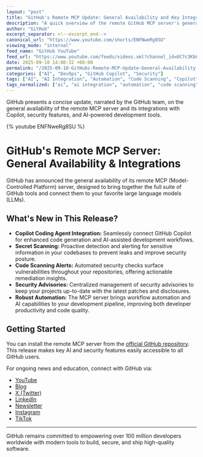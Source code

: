 ```yaml
---
layout: "post"
title: "GitHub's Remote MCP Update: General Availability and Key Integrations"
description: "A quick overview of the remote GitHub MCP server's general availability, highlighting new integrations with Copilot coding agent, secret scanning, code scanning alerts, and robust security features. This update connects developers' favorite GitHub tools with large language models (LLMs) and elevates the developer experience through enhanced automation and security insights."
author: "GitHub"
excerpt_separator: <!--excerpt_end-->
canonical_url: "https://www.youtube.com/shorts/ENFNweRg8SU"
viewing_mode: "internal"
feed_name: "GitHub YouTube"
feed_url: "https://www.youtube.com/feeds/videos.xml?channel_id=UC7c3Kb6jYCRj4JOHHZTxKsQ"
date: 2025-09-10 14:00:32 +00:00
permalink: "/2025-09-10-GitHubs-Remote-MCP-Update-General-Availability-and-Key-Integrations.html"
categories: ["AI", "DevOps", "GitHub Copilot", "Security"]
tags: ["AI", "AI Integration", "Automation", "Code Scanning", "Copilot", "Developer Tools", "DevOps", "GitHub", "GitHub Copilot", "GitHub MCP", "Large Language Models", "MCP", "Secret Scanning", "Security", "Security Advisories", "Security Alerts", "Videos"]
tags_normalized: ["ai", "ai integration", "automation", "code scanning", "copilot", "developer tools", "devops", "github", "github copilot", "github mcp", "large language models", "mcp", "secret scanning", "security", "security advisories", "security alerts", "videos"]
---
```


GitHub presents a concise update, narrated by the GitHub team, on the general availability of the remote MCP server and its integrations with Copilot, security features, and AI-powered development tools.<!--excerpt_end-->

{% youtube ENFNweRg8SU %}

# GitHub's Remote MCP Server: General Availability & Integrations

GitHub has announced the general availability of its remote MCP (Model-Controlled Platform) server, designed to bring together the full suite of GitHub tools and connect them to your favorite large language models (LLMs).

## What's New in This Release?

- **Copilot Coding Agent Integration:** Seamlessly connect GitHub Copilot for enhanced code generation and AI-assisted development workflows.
- **Secret Scanning:** Proactive detection and alerting for sensitive information in your codebases to prevent leaks and improve security posture.
- **Code Scanning Alerts:** Automated security checks surface vulnerabilities throughout your repositories, offering actionable remediation insights.
- **Security Advisories:** Centralized management of security advisories to keep your projects up-to-date with the latest patches and disclosures.
- **Robust Automation:** The MCP server brings workflow automation and AI capabilities to your development pipeline, improving both developer productivity and code quality.

## Getting Started

You can install the remote MCP server from the [official GitHub repository](https://github.com). This release makes key AI and security features easily accessible to all GitHub users.

For ongoing news and education, connect with GitHub via:

- [YouTube](https://gh.io/subgithub)
- [Blog](https://github.blog)
- [X (Twitter)](https://twitter.com/github)
- [LinkedIn](https://linkedin.com/company/github)
- [Newsletter](https://resources.github.com/newsletter/)
- [Instagram](https://www.instagram.com/github)
- [TikTok](https://www.tiktok.com/@github)

---

GitHub remains committed to empowering over 100 million developers worldwide with modern tools to build, secure, and ship high-quality software.
